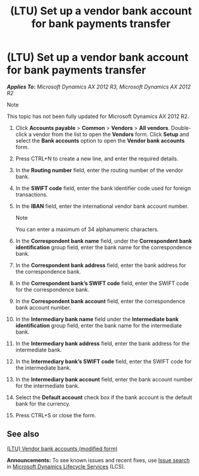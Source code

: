 ﻿---
title: (LTU) Set up a vendor bank account for bank payments transfer
TOCTitle: (LTU) Set up a vendor bank account for bank payments transfer
ms:assetid: 47c6f762-f010-4c4d-a7a9-67428df291e2
ms:mtpsurl: https://technet.microsoft.com/en-us/library/JJ665068(v=AX.60)
ms:contentKeyID: 49386649
ms.date: 04/18/2014
mtps_version: v=AX.60
---

# (LTU) Set up a vendor bank account for bank payments transfer 


_**Applies To:** Microsoft Dynamics AX 2012 R3, Microsoft Dynamics AX 2012 R2_


> [!NOTE]
> <P>This topic has not been fully updated for Microsoft Dynamics AX 2012 R2.</P>



1.  Click **Accounts payable** \> **Common** \> **Vendors** \> **All vendors**. Double-click a vendor from the list to open the **Vendors** form. Click **Setup** and select the **Bank accounts** option to open the **Vendor bank accounts** form.

2.  Press CTRL+N to create a new line, and enter the required details.

3.  In the **Routing number** field, enter the routing number of the vendor bank.

4.  In the **SWIFT code** field, enter the bank identifier code used for foreign transactions.

5.  In the **IBAN** field, enter the international vendor bank account number.
    

    > [!NOTE]
    > <P>You can enter a maximum of 34 alphanumeric characters.</P>



6.  In the **Correspondent bank name** field, under the **Correspondent bank identification** group field, enter the bank name for the correspondence bank.

7.  In the **Correspondent bank address** field, enter the bank address for the correspondence bank.

8.  In the **Correspondent bank’s SWIFT code** field, enter the SWIFT code for the correspondence bank.

9.  In the **Correspondent bank account** field, enter the correspondence bank account number.

10. In the **Intermediary bank name** field under the **Intermediate bank identification** group field, enter the bank name for the intermediate bank.

11. In the **Intermediary bank address** field, enter the bank address for the intermediate bank.

12. In the **Intermediary bank’s SWIFT code** field, enter the SWIFT code for the intermediate bank.

13. In the **Intermediary bank account** field, enter the bank account number for the intermediate bank.

14. Select the **Default account** check box if the bank account is the default bank for the currency.

15. Press CTRL+S or close the form.

## See also

[(LTU) Vendor bank accounts (modified form)](https://technet.microsoft.com/en-us/library/jj665102\(v=ax.60\))

  
**Announcements:** To see known issues and recent fixes, use [Issue search](http://go.microsoft.com/fwlink/?linkid=389258) in [Microsoft Dynamics Lifecycle Services](http://go.microsoft.com/fwlink/?linkid=306505) (LCS).

